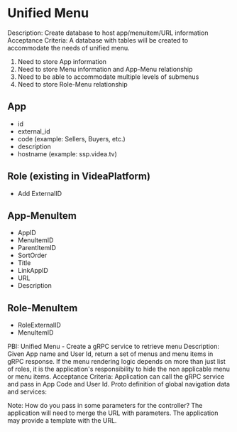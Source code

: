 # Unified Menu

Description: Create database to host app/menuitem/URL information
Acceptance Criteria: A database with tables will be created to accommodate the needs of unified menu. 

1. Need to store App information
2. Need to store Menu information and App-Menu relationship
3. Need to be able to accommodate multiple levels of submenus
4. Need to store Role-Menu relationship

## App

- id
- external_id
- code (example: Sellers, Buyers, etc.)
- description
- hostname  (example: ssp.videa.tv)

## Role (existing in VideaPlatform)

- Add ExternalID

## App-MenuItem

- AppID
- MenuItemID
- ParentItemID
- SortOrder
- Title
- LinkAppID
- URL
- Description

## Role-MenuItem
  
- RoleExternalID
- MenuItemID

PBI: Unified Menu - Create a gRPC service to retrieve menu
Description: Given App name and User Id, return a set of menus and menu items in gRPC response. If the menu rendering logic depends on more than just list of roles, it is the application's responsibility to hide the non applicable menu or menu items.
Acceptance Criteria: Application can call the gRPC service and pass in App Code and User Id.
Proto definition of global navigation data and services:


Note:
How do you pass in some parameters for the controller?  The application will need to merge the URL with parameters.  The application may provide a template with the URL.
